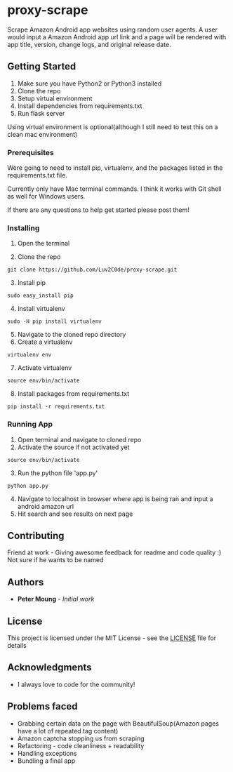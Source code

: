 # proxy-scrape

Scrape Amazon Android app websites using random user agents. A user would input a Amazon Android app url link and a page will be rendered with app title, version, change logs, and original release date.

## Getting Started

1. Make sure you have Python2 or Python3 installed
2. Clone the repo
3. Setup virtual environment
4. Install dependencies from requirements.txt
5. Run flask server

Using virtual environment is optional(although I still need to test this on a clean mac environment)

### Prerequisites


Were going to need to install pip, virtualenv, and the packages listed in the requirements.txt file. 

Currently only have Mac terminal commands. I think it works with Git shell as well for Windows users.

If there are any questions to help get started please post them!

### Installing

1. Open the terminal

2. Clone the repo 
```
git clone https://github.com/Luv2C0de/proxy-scrape.git
```

3. Install pip

```
sudo easy_install pip
```
4. Install virtualenv

```
sudo -H pip install virtualenv
```
5. Navigate to the cloned repo directory
6. Create a virtualenv

```
virtualenv env
```

7. Activate virtualenv

```
source env/bin/activate
```

8. Install packages from requirements.txt

```
pip install -r requirements.txt
```

### Running App

1. Open terminal and navigate to cloned repo
2. Activate the source if not activated yet
```
source env/bin/activate
```
3. Run the python file 'app.py'
```
python app.py
```
4. Navigate to localhost in browser where app is being ran and input a android amazon url
5. Hit search and see results on next page


## Contributing

Friend at work - Giving awesome feedback for readme and code quality :)
Not sure if he wants to be named

## Authors

* **Peter Moung** - *Initial work* 

## License

This project is licensed under the MIT License - see the [LICENSE](https://github.com/Luv2C0de/second-chances-hackathon-2018/blob/master/LICENSE) file for details

## Acknowledgments

* I always love to code for the community!

## Problems faced

* Grabbing certain data on the page with BeautifulSoup(Amazon pages have a lot of repeated tag content)
* Amazon captcha stopping us from scraping
* Refactoring - code cleanliness + readability
* Handling exceptions
* Bundling a final app

